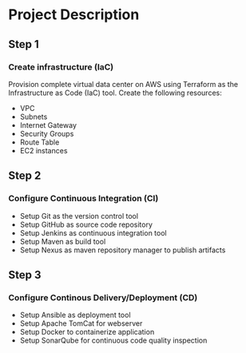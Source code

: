 # Project Description

## Step 1
### Create infrastructure (IaC)
Provision complete virtual data center on AWS using Terraform as the Infrastructure as Code (IaC) tool. 
Create the following resources:
- VPC
- Subnets
- Internet Gateway
- Security Groups
- Route Table
- EC2 instances

## Step 2
### Configure Continuous Integration (CI)
- Setup Git as the version control tool
- Setup GitHub as source code repository
- Setup Jenkins as continuous integration tool
- Setup Maven as build tool
- Setup Nexus as maven repository manager to publish artifacts

## Step 3
### Configure Continous Delivery/Deployment (CD)
- Setup Ansible as deployment tool
- Setup Apache TomCat for webserver
- Setup Docker to containerize application
- Setup SonarQube for continuous code quality inspection